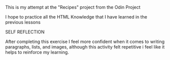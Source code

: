 This is my attempt at the "Recipes" project from the Odin Project

I hope to practice all the HTML Knowledge that I have learned in the previous lessons


SELF REFLECTION

After completing this exercise I feel more confident when it comes to writing paragraphs, lists, and images, although this activity felt repetitive i feel like it helps to reinforce my learning.